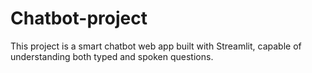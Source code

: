 # Chatbot-project
This project is a smart chatbot web app built with Streamlit, capable of understanding both typed and spoken questions.
